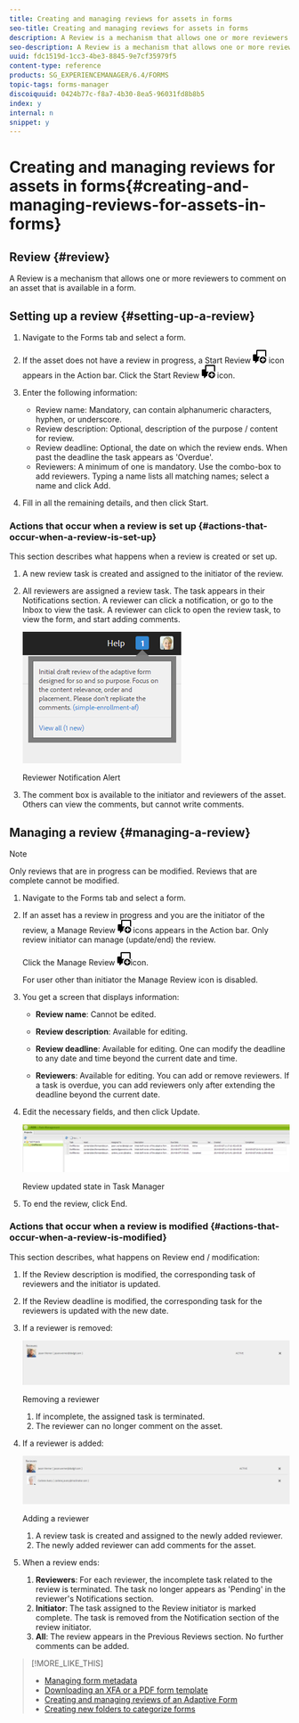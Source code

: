 ```yaml
---
title: Creating and managing reviews for assets in forms
seo-title: Creating and managing reviews for assets in forms
description: A Review is a mechanism that allows one or more reviewers to comment on an asset that is available in a form. 
seo-description: A Review is a mechanism that allows one or more reviewers to comment on an asset that is available in a form. 
uuid: fdc1519d-1cc3-4be3-8845-9e7cf35979f5
content-type: reference
products: SG_EXPERIENCEMANAGER/6.4/FORMS
topic-tags: forms-manager
discoiquuid: 0424b77c-f8a7-4b30-8ea5-96031fd8b8b5
index: y
internal: n
snippet: y
---
```


# Creating and managing reviews for assets in forms{#creating-and-managing-reviews-for-assets-in-forms}

## Review {#review}

A Review is a mechanism that allows one or more reviewers to comment on an asset that is available in a form.

## Setting up a review {#setting-up-a-review}

1. Navigate to the Forms tab and select a form.
1. If the asset does not have a review in progress, a Start Review ![](assets/aem6forms_review_chat_comment.png) icon appears in the Action bar. Click the Start Review ![](assets/aem6forms_review_chat_comment.png) icon.
1. Enter the following information:

    * Review name: Mandatory, can contain alphanumeric characters, hyphen, or underscore.
    * Review description: Optional, description of the purpose / content for review.
    * Review deadline: Optional, the date on which the review ends. When past the deadline the task appears as 'Overdue'.
    * Reviewers: A minimum of one is mandatory. Use the combo-box to add reviewers. Typing a name lists all matching names; select a name and click Add.

1. Fill in all the remaining details, and then click Start.

### Actions that occur when a review is set up {#actions-that-occur-when-a-review-is-set-up}

This section describes what happens when a review is created or set up.

1. A new review task is created and assigned to the initiator of the review. 
1. All reviewers are assigned a review task. The task appears in their Notifications section. A reviewer can click a notification, or go to the Inbox to view the task. A reviewer can click to open the review task, to view the form, and start adding comments.

   ![Reviewer Notification Alert](assets/noti.png)

   Reviewer Notification Alert

1. The comment box is available to the initiator and reviewers of the asset. Others can view the comments, but cannot write comments.

## Managing a review {#managing-a-review}

>[!NOTE]
>
>Only reviews that are in progress can be modified. Reviews that are complete cannot be modified.

1. Navigate to the Forms tab and select a form.  

1. If an asset has a review in progress and you are the initiator of the review, a Manage Review ![](assets/aem6forms_review_chat_comment.png) icons appears in the Action bar. Only review initiator can manage (update/end) the review.

   Click the Manage Review ![](assets/aem6forms_review_chat_comment.png)icon.

   For user other than initiator the Manage Review icon is disabled. 

1. You get a screen that displays information:

    * **Review name**: Cannot be edited.  
    
    * **Review description**: Available for editing.  
    
    * **Review deadline**: Available for editing. One can modify the deadline to any date and time beyond the current date and time.  
    
    * **Reviewers**: Available for editing. You can add or remove reviewers. If a task is overdue, you can add reviewers only after extending the deadline beyond the current date.

1. Edit the necessary fields, and then click Update.

   ![Review updated state in Task Manager](assets/tskmgr.png)

   Review updated state in Task Manager

1. To end the review, click End.

### Actions that occur when a review is modified {#actions-that-occur-when-a-review-is-modified}

This section describes, what happens on Review end / modification:

1. If the Review description is modified, the corresponding task of reviewers and the initiator is updated.
1. If the Review deadline is modified, the corresponding task for the reviewers is updated with the new date.   

1. If a reviewer is removed:

   ![Removing a reviewer](assets/removeduser.png)

   Removing a reviewer

    1. If incomplete, the assigned task is terminated.
    1. The reviewer can no longer comment on the asset.

1. If a reviewer is added:

   ![Adding a reviewer](assets/addedreviewer.png)

   Adding a reviewer

    1. A review task is created and assigned to the newly added reviewer.
    1. The newly added reviewer can add comments for the asset.

1. When a review ends:

    1. **Reviewers**: For each reviewer, the incomplete task related to the review is terminated. The task no longer appears as 'Pending' in the reviewer's Notifications section.
    1. **Initiator**: The task assigned to the Review initiator is marked complete. The task is removed from the Notification section of the review initiator.
    1. **All**: The review appears in the Previous Reviews section. No further comments can be added.

>[!MORE_LIKE_THIS]
>
>* [Managing form metadata](../../forms/using/manage-form-metadata.md)
>* [Downloading an XFA or a PDF form template](../../forms/using/download-xfa-or-pdf-form.md)
>* [Creating and managing reviews of an Adaptive Form](../../forms/using/create-reviews-forms.md)
>* [Creating new folders to categorize forms](../../forms/using/creating-new-folders-categorize-forms.md)
